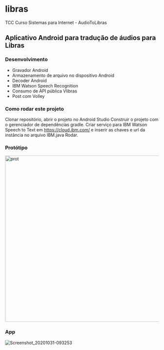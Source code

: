 # libras
TCC Curso Sistemas para Internet - AudioToLibras 

## Aplicativo Android para tradução de áudios para Libras

### Desenvolvimento
 - Gravador Android
 - Armazenamento de arquivo no dispositivo Android
 - Decoder Android
 - IBM Watson Speech Recognition
 - Consumo de API pública Vlibras 
 - Post com Volley
 
### Como rodar este projeto
Clonar repositório, abrir o projeto no Android Studio
Construir o projeto com o gerenciador de dependências gradle.
Criar serviço para IBM Watson Speech to Text em https://cloud.ibm.com/ e inserir as chaves e url da instância no arquivo IBM.java
Rodar.
 
### Protótipo
<img width="544" alt="prot" src="https://user-images.githubusercontent.com/39954954/99611983-6e583b80-29f3-11eb-81c4-a8f69e23d543.png">

### App
![Screenshot_20201031-093253](https://user-images.githubusercontent.com/39954954/99603435-0ea56480-29e2-11eb-8a1c-a496bd90928d.png)
